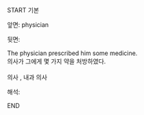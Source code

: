 START
기본

앞면:
physician


뒷면:
<div>The physician prescribed him some medicine. </div><div><div>의사가 그에게 몇 가지 약을 처방하였다.</div></div><br>의사 , 내과 의사<br>


해석:

END